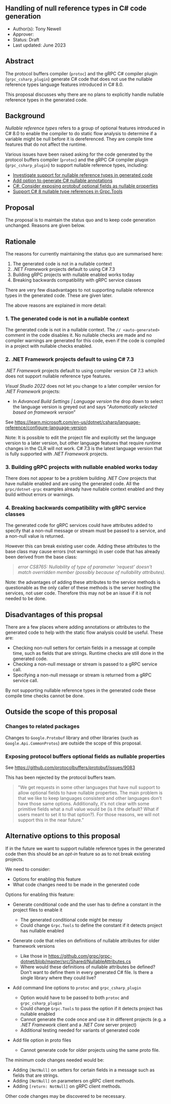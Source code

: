  Handling of null reference types in C# code generation
----
* Author(s): Tony Newell
* Approver: 
* Status: Draft
* Last updated: June 2023

## Abstract

The protocol buffers compiler (`protoc`) and the gRPC C# compiler plugin 
(`grpc_csharp_plugin`) generate C# code that does not use the nullable reference
 types language features introduced in C# 8.0.

This proposal discusses why there are no plans to explicitly handle nullable 
reference types in the generated code.

## Background

*Nullable reference types* refers to a group of optional features introduced 
in C# 8.0 to enable the compiler to do static flow analysis to determine if a
variable might be null before it is dereferenced. They are compile time features
that do not affect the runtime.

Various issues have been raised asking for the code generated by the protocol
buffers compiler (`protoc`) and the gRPC C# compiler plugin 
(`grpc_csharp_plugin`) to support nullable reference types, including:

- [Investigate support for nullable reference types in generated code](https://github.com/grpc/grpc-dotnet/issues/606)
- [Add option to generate C# nullable annotations](https://github.com/protocolbuffers/protobuf/issues/6632)
- [C#: Consider exposing protobuf optional fields as nullable properties](https://github.com/protocolbuffers/protobuf/issues/9083)
- [Support C# 8 nullable type references in Grpc.Tools](https://github.com/grpc/grpc/issues/20729)

## Proposal

The proposal is to maintain the status quo and to keep code generation 
unchanged. Reasons are given below.

## Rationale

The reasons for currently maintaining the status quo are summarised here:
1. The generated code is not in a nullable context
2. *.NET Framework* projects default to using C# 7.3
3. Building gRPC projects with nullable enabled works today
4. Breaking backwards compatibility with gRPC service classes

There are very few disadvantages to not supporting nullable reference types in
the generated code. These are given later.

The above reasons are explained in more detail:

### 1. The generated code is not in a nullable context

The generated code is not in a nullable context. The `// <auto-generated>` 
comment in the code disables it. No nullable checks are made and no compiler 
warnings are generated for this code, even if the code is compiled in a project 
with nullable checks enabled.

### 2. .NET Framework projects default to using C# 7.3

*.NET Framework* projects default to using compiler version C# 7.3 which does
not support nullable reference type features.

*Visual Studio 2022* does not let you change to a later compiler version for
*.NET Framework* projects:
- In *Advanced Build Settings | Language version* the drop down to select the 
language version is greyed out and says “*Automatically selected based on 
framework version*”

See https://learn.microsoft.com/en-us/dotnet/csharp/language-reference/configure-language-version 

Note: It is possible to edit the project file and explicitly set the language 
version to a later version, but other language features that require runtime 
changes in the CLR will not work. C# 7.3 is the latest language version that is 
fully supported with *.NET Framework* projects.

### 3. Building gRPC projects with nullable enabled works today

There does not appear to be a problem building *.NET Core* projects that have
nullable enabled and are using the generated code. All the `grpc/dotnet-grpc`
examples already have nullable context enabled and they build without errors 
or warnings.

### 4. Breaking backwards compatibility with gRPC service classes

The generated code for gRPC services could have attributes added to specify that 
a non-null message or stream must be passed to a service, and a non-null value 
is returned.

However this can break existing user code. Adding these attributes to the base 
class may cause errors (not warnings) in user code that has already been derived 
from the base class:

> *error CS8765: Nullability of type of parameter 'request' doesn't match 
overridden member (possibly because of nullability attributes).*

Note: the advantages of adding these attributes to the service methods is 
questionable as the only caller of these methods is the server hosting the 
services, not user code. Therefore this may not be an issue if it is not needed 
to be done.

## Disadvantages of this propsal

There are a few places where adding annotations or attributes to the generated
code to help with the static flow analysis could be useful. These are:
- Checking non-null setters for certain fields in a message at compile time,
 such as fields that are strings. Runtime checks are still done in the
 generated code.
- Checking a non-null message or stream is passed to a gRPC service call.
- Specifying a non-null message or stream is returned from a gRPC service call.

By not supporting nullable reference types in the generated code these compile
time checks cannot be done.

## Outside the scope of this proposal

### Changes to related packages

Changes to `Google.Protobuf` library and other libraries 
(such as `Google.Api.CommonProtos`) are outside the scope of this proposal.

### Exposing protocol buffers optional fields as nullable properties

See https://github.com/protocolbuffers/protobuf/issues/9083

This has been rejected by the protocol buffers team.

> "We get requests in some other languages that have null support to allow 
optional fields to have nullable properties. The main problem is that we like to 
keep languages consistent and other languages don't have those same options. 
Additionally, it's not clear with some primitive fields what a null value would 
be (is it the default? What if users meant to set it to that option?). For those 
reasons, we will not support this in the near future.”

## Alternative options to this proposal

If in the future we want to support nullable reference types in the generated 
code then this should be an *opt-in* feature so as to not break existing 
projects.

We need to consider:
- Options for enabling this feature
- What code changes need to be made in the generated code

Options for enabling this feature:

- Generate conditional code and the user has to define a constant in the project files to enable it
  - The generated conditional code might be messy
  - Could change `Grpc.Tools` to define the constant if it detects project has nullable enabled

- Generate code that relies on definitions of nullable attributes for older framework versions
  - Like those in https://github.com/grpc/grpc-dotnet/blob/master/src/Shared/NullableAttributes.cs
  - Where would these definitions of nullable attributes be defined?
  Don’t want to define them in every generated C# file. Is there a single 
  library where they could live?

- Add command line options to `protoc` and `grpc_csharp_plugin` 
  - Option would have to be passed to both `protoc` and `grpc_csharp_plugin`
  - Could change `Grpc.Tools` to pass the option if it detects project has nullable enabled
  - Cannot generate the code once and use it in different projects (e.g. a *.NET Framework* client and a *.NET Core* server project)
  - Additional testing needed for variants of generated code

- Add file option in proto files
  - Cannot generate code for older projects using the same proto file.

The minimum code changes needed would be:
- Adding `[NotNull]` on setters for certain fields in a message such as fields that are strings. 
- Adding `[NotNull]` on parameters on gRPC client methods.
- Adding `[return: NotNull]` on gRPC client methods.

Other code changes may be discovered to be necessary.

